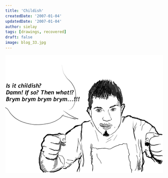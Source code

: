 ```yaml
---
title: 'Childish'
createdDate: '2007-01-04'
updatedDate: '2007-01-04'
author: sielay
tags: [drawings, recovered]
draft: false
image: blog_33.jpg
---
```


![](blog_33.jpg)
